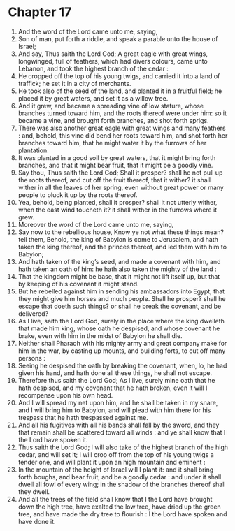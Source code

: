 # Chapter 17

1. And the word of the Lord came unto me, saying,
2. Son of man, put forth a riddle, and speak a parable unto the house of Israel;
3. And say, Thus saith the Lord God; A great eagle with great wings, longwinged, full of feathers, which had divers colours, came unto Lebanon, and took the highest branch of the cedar :
4. He cropped off the top of his young twigs, and carried it into a land of traffick; he set it in a city of merchants.
5. He took also of the seed of the land, and planted it in a fruitful field; he placed it by great waters, and set it as a willow tree.
6. And it grew, and became a spreading vine of low stature, whose branches turned toward him, and the roots thereof were under him: so it became a vine, and brought forth branches, and shot forth sprigs.
7. There was also another great eagle with great wings and many feathers : and, behold, this vine did bend her roots toward him, and shot forth her branches toward him, that he might water it by the furrows of her plantation.
8. It was planted in a good soil by great waters, that it might bring forth branches, and that it might bear fruit, that it might be a goodly vine.
9. Say thou, Thus saith the Lord God; Shall it prosper? shall he not pull up the roots thereof, and cut off the fruit thereof, that it wither? it shall wither in all the leaves of her spring, even without great power or many people to pluck it up by the roots thereof.
10. Yea, behold, being planted, shall it prosper? shall it not utterly wither, when the east wind toucheth it? it shall wither in the furrows where it grew.
11. Moreover the word of the Lord came unto me, saying,
12. Say now to the rebellious house, Know ye not what these things mean? tell them, Behold, the king of Babylon is come to Jerusalem, and hath taken the king thereof, and the princes thereof, and led them with him to Babylon;
13. And hath taken of the king’s seed, and made a covenant with him, and hath taken an oath of him: he hath also taken the mighty of the land :
14. That the kingdom might be base, that it might not lift itself up, but that by keeping of his covenant it might stand.
15. But he rebelled against him in sending his ambassadors into Egypt, that they might give him horses and much people. Shall he prosper? shall he escape that doeth such things? or shall he break the covenant, and be delivered?
16. As I live, saith the Lord God, surely in the place where the king dwelleth that made him king, whose oath he despised, and whose covenant he brake, even with him in the midst of Babylon he shall die.
17. Neither shall Pharaoh with his mighty army and great company make for him in the war, by casting up mounts, and building forts, to cut off many persons :
18. Seeing he despised the oath by breaking the covenant, when, lo, he had given his hand, and hath done all these things, he shall not escape.
19. Therefore thus saith the Lord God; As I live, surely mine oath that he hath despised, and my covenant that he hath broken, even it will I recompense upon his own head.
20. And I will spread my net upon him, and he shall be taken in my snare, and I will bring him to Babylon, and will plead with him there for his trespass that he hath trespassed against me.
21. And all his fugitives with all his bands shall fall by the sword, and they that remain shall be scattered toward all winds : and ye shall know that I the Lord have spoken it.
22. Thus saith the Lord God; I will also take of the highest branch of the high cedar, and will set it; I will crop off from the top of his young twigs a tender one, and will plant it upon an high mountain and eminent :
23. In the mountain of the height of Israel will I plant it: and it shall bring forth boughs, and bear fruit, and be a goodly cedar : and under it shall dwell all fowl of every wing; in the shadow of the branches thereof shall they dwell.
24. And all the trees of the field shall know that I the Lord have brought down the high tree, have exalted the low tree, have dried up the green tree, and have made the dry tree to flourish : I the Lord have spoken and have done it.

